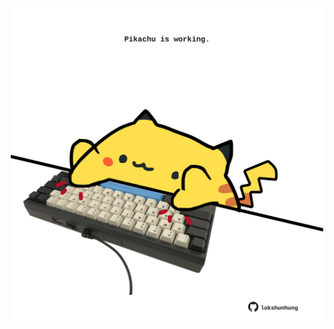 <!-- built at 12/01/2024, 08:00:46 UTC -->
<p align="center">
  <img width="500" height="500" src="./ReadmeImage.svg">
</p>

